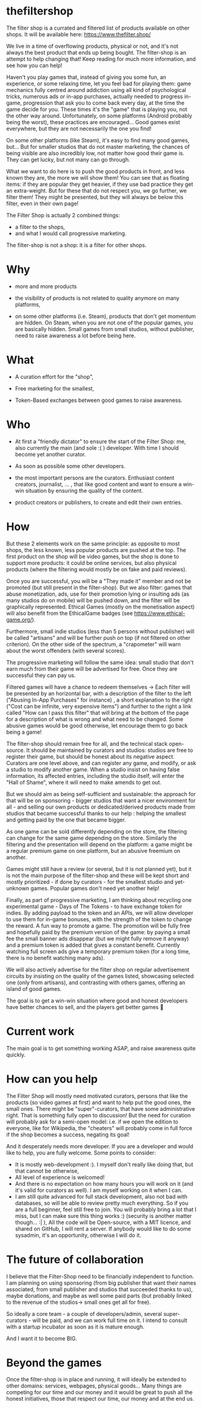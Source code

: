 # thefiltershop
The filter shop is a currated and filtered list of products available on other shops. It will be available here: https://www.thefilter.shop/

We live in a time of overflowing products, physical or not, and it's not always the best product that ends up being bought. The filter-shop is an attempt to help changing that! Keep reading for much more information, and see how you can help!

Haven't you play games that, instead of giving you some fun, an experience, or some relaxing time, let you feel bad for playing them: game mechanics fully centred around addiction using all kind of psychological tricks, numerous ads or in-app purchases, actually needed to progress in-game, progression that ask you to come back every day, at the time the game decide for you. These times it's the "game" that is playing you, not the other way around. Unfortunately, on some platforms (Android probably being the worst), these practices are encouraged... Good games exist everywhere, but they are not necessarily the one you find!

On some other platforms (like Steam), it's easy to find many good games, but... But for smaller studios that do not master marketing, the chances of being visible are also incredibly low, not matter how good their game is. They can get lucky, but not many can go through.

What we want to do here is to push the good products in front, and less known they are, the more we will show them! You can see that as floating items: if they are popular they get heavier, if they use bad practice they get an extra-weight. But for these that do not respect you, we go further, we filter them! They might be presented, but they will always be below this filter, even in their own page!

The Filter Shop is actually 2 combined things:

* a filter to the shops,
* and what I would call progressive marketing.

The filter-shop is not a shop: it is a filter for other shops.

# Why

- more and more products

- the visibility of products is not related to quality anymore on many platforms,

- on some other platforms (i.e. Steam), products that don't get momentum are hidden. On Steam, when you are not one of the popular games, you are basically hidden. Small games from small studios, without publisher, need to raise awareness a lot before being here.

# What

- A curation effort for the "shop",

- Free marketing for the smallest,

- Token-Based exchanges between good games to raise awareness.

# Who

- At first a "friendly dictator" to ensure the start of the Filter Shop: me, also currently the main (and sole :( ) developer. With time I should become yet another curator.

- As soon as possible some other developers.

- the most important persons are the curators. Enthusiast content creators, journalist, ... , that like good content and want to ensure a win-win situation by ensuring the quality of the content.

- product creators or publishers, to create and edit their own entries.

# How
 

But these 2 elements work on the same principle: as opposite to most shops, the less known, less popular products are pushed at the top. The first product on the shop will be video games, but the shop is done to support more products: it could be online services, but also physical products (where the filtering would mostly be on fake and paid reviews).

Once you are successful, you will be a "They made it" member and not be promoted (but still present in the filter-shop). But we also filter: games that abuse monetization, ads, use for their promotion lying or insulting ads (as many studios do on mobile) will be pushed down, and the filter will be graphically represented. Ethical Games (mostly on the monetisation aspect) will also benefit from the EthicalGame badges (see https://www.ethical-game.org/).

Furthermore, small indie studios (less than 5 persons without publisher) will be called "artisans" and will be further push on top (if not filtered on other criterion). On the other side of the spectrum, a "crapometer" will warn about the worst offenders (with several scores).

The progressive marketing will follow the same idea: small studio that don't earn much from their game will be advertised for free. Once they are successful they can pay us.

Filtered games will have a chance to redeem themselves -> Each filter will be presented by an horizontal bar, with a description of the filter to the left ("Abusing In-App Purchases" for instance) , a short explanation to the right ("Cost can be infinite, very expensive items") and further to the right a link called "How can I pass this filter" that will bring at the bottom of the page for a description of what is wrong and what need to be changed. Some abusive games would be good otherwise, let encourage them to go back being a game!

The filter-shop should remain free for all, and the technical stack open-source. It should be maintained by curators and studios: studios are free to register their game, but should be honest about its negative aspect. Curators are one level above, and can register any game, and modify, or ask a studio to modify another game. When a studio insist on having false information, its affected entries, including the studio itself, will enter the "Hall of Shame", where it will need to make amends to get out.

But we should aim as being self-sufficient and sustainable: the approach for that will be on sponsoring - bigger studios that want a nicer environment for all - and selling our own products or dedicated/derived products made from studios that became successful thanks to our help : helping the smallest and getting paid by the one that became bigger.

As one game can be sold differently depending on the store, the filtering can change for the same game depending on the store. Similarly the filtering and the presentation will depend on the platform: a game might be a regular premium game on one platform, but an abusive freemium on another.

Games might still have a review (or several, but it is not planned yet), but it is not the main purpose of the filter-shop and these will be kept short and mostly prioritized - if done by curators - for the smallest studio and yet-unknown games. Popular games don't need yet another help!

Finally, as part of progressive marketing, I am thinking about recycling one experimental game - Days of The Tokens - to have exchange token for indies. By adding payload to the token and an APIs, we will allow developer to use them for in-game bonuses, with the strength of the token to change the reward. A fun way to promote a game. The promotion will be fully free and hopefully paid by the premium version of the game: by paying a small fee the small banner ads disappear (but we might fully remove it anyway) and a premium token is added that gives a constant benefit. Currently watching full screen ads give a temporary premium token (for a long time, there is no benefit watching many ads). 

We will also actively advertise for the filter shop on regular advertisement circuits by insisting on the quality of the games listed, showcasing selected one (only from artisans), and contrasting with others games, offering an island of good games.

The goal is to get a win-win situation where good and honest developers have better chances to sell, and the players get better games 🙂

# Current work

The main goal is to get something working ASAP, and raise awareness quite quickly.

# How can you help

The Filter Shop will mostly need motivated curators, persons that like the products (so video games at first) and want to help put the good ones, the small ones. There might be "super"-curators, that have some administrative right. That is something fully open to discussion! But the need for curation will probably ask for a semi-open model: i.e. if we open the edition to everyone, like for Wikipedia, the "cheaters" will probably come in full force if the shop becomes a success, negating its goal!

And it desperately needs more developer. If you are a developer and would like to help, you are fully welcome. Some points to consider:

- It is mostly web-development :). I myself don't really like doing that, but that cannot be otherwise,
- All level of experience is welcomed!
- And there is no expectation on how many hours you will work on it (and it's valid for curators as well). I am myself working on it when I can.
- I am still quite advanced for full stack development, also not bad with databases, so will be able to review pretty much everything. So if you are a full beginner, feel still free to join. You will probably bring a lot that I miss, but I can make sure this thing works :) (security is another matter though... :| ),
    All the code will be Open-source, with a MIT licence, and shared on GitHub,
    I will rent a server. If anybody would like to do some sysadmin, it's an opportunity, otherwise I will do it.

# The future of collaboration

I believe that the Filter-Shop need to be financially independent to function. I am planning on using sponsoring (from big publisher that want their names associated, from small publisher and studios that succeeded thanks to us), maybe donations, and maybe as well some paid parts (but probably linked to the revenue of the studios-> small ones get all for free).

So ideally a core team - a couple of developers/admin, several super-curators - will be paid, and we can work full time on it. I intend to consult with a startup incubator as soon as it is mature enough.

And I want it to become BIG.


# Beyond the games

Once the filter-shop is in place and running, it will ideally be extended to other domains: services, webpages, physical goods... Many things are competing for our time and our money and it would be great to push all the honest initiatives, those that respect our time, our money and at the end us.
